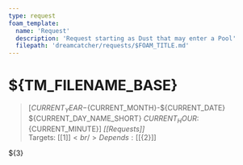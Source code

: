 ```yaml
---
type: request
foam_template:
  name: 'Request'
  description: 'Request starting as Dust that may enter a Pool'
  filepath: 'dreamcatcher/requests/$FOAM_TITLE.md'
---
```

# ${TM_FILENAME_BASE}
> [${CURRENT_YEAR}-${CURRENT_MONTH}-${CURRENT_DATE} ${CURRENT_DAY_NAME_SHORT} ${CURRENT_HOUR}:${CURRENT_MINUTE}] _[[Requests]]_ <br/>
> Targets: [[${1}]] <br/>
> Depends: [[${2}]]

${3}